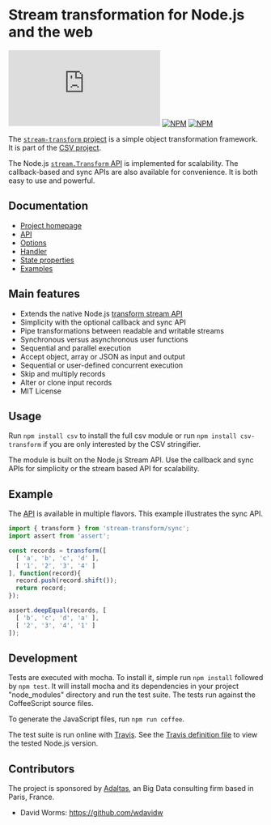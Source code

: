 
# Stream transformation for Node.js and the web

[![Build Status](https://img.shields.io/github/workflow/status/adaltas/node-csv/Node.js)](https://github.com/adaltas/node-csv/actions)
[![NPM](https://img.shields.io/npm/dm/stream-transform)](https://www.npmjs.com/package/stream-transform)
[![NPM](https://img.shields.io/npm/v/stream-transform)](https://www.npmjs.com/package/stream-transform)

The [`stream-transform` project](https://csv.js.org/transform/) is a simple object transformation framework. It is part of the [CSV project](https://csv.js.org/).

The Node.js [`stream.Transform` API](http://nodejs.org/api/stream.html#stream_class_stream_transform) is implemented for scalability. The callback-based and sync APIs are also available for convenience. It is both easy to use and powerful.

## Documentation

* [Project homepage](https://csv.js.org/transform/)
* [API](https://csv.js.org/transform/api/)
* [Options](https://csv.js.org/transform/options/)
* [Handler](https://csv.js.org/transform/handler/)
* [State properties](https://csv.js.org/transform/state/)
* [Examples](https://csv.js.org/transform/examples/)

## Main features

* Extends the native Node.js [transform stream API](http://nodejs.org/api/stream.html#stream_class_stream_transform)
* Simplicity with the optional callback and sync API
* Pipe transformations between readable and writable streams
* Synchronous versus asynchronous user functions
* Sequential and parallel execution
* Accept object, array or JSON as input and output
* Sequential or user-defined concurrent execution
* Skip and multiply records
* Alter or clone input records
* MIT License

## Usage

Run `npm install csv` to install the full csv module or run `npm install csv-transform` if you are only interested by the CSV stringifier.

The module is built on the Node.js Stream API. Use the callback and sync APIs for simplicity or the stream based API for scalability.

## Example

The [API](https://csv.js.org/transform/api/) is available in multiple flavors. This example illustrates the sync API.

```js
import { transform } from 'stream-transform/sync';
import assert from 'assert';

const records = transform([
  [ 'a', 'b', 'c', 'd' ],
  [ '1', '2', '3', '4' ]
], function(record){
  record.push(record.shift());
  return record;
});

assert.deepEqual(records, [
  [ 'b', 'c', 'd', 'a' ],
  [ '2', '3', '4', '1' ]
]);
```

## Development

Tests are executed with mocha. To install it, simple run `npm install` followed by `npm test`. It will install mocha and its dependencies in your project "node_modules" directory and run the test suite. The tests run against the CoffeeScript source files.

To generate the JavaScript files, run `npm run coffee`.

The test suite is run online with [Travis](http://travis-ci.org/wdavidw/node-stream-transform). See the [Travis definition file](https://github.com/adaltas/node-stream-transform/blob/master/.travis.yml) to view the tested Node.js version.

## Contributors

The project is sponsored by [Adaltas](https://www.adaltas.com), an Big Data consulting firm based in Paris, France.

*   David Worms: <https://github.com/wdavidw>
